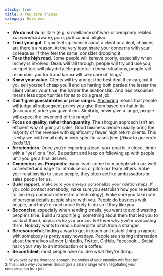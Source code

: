 ```yaml
---
sticky: true
title: A few more things
category: Business
---
```


- **We do not do** military (e.g. surveillance software or weaponry related software/hardware), porn, politics and religion.
- **Trust your gut**.  If you feel squeamish about a client or a deal, chances are there's a reason. At the very least share your concerns with your colleagues. If they feel the same, consider dropping it.
- **Take the high road**. Some people will behave poorly, especially when money is involved. Deals will fall through, people will try and use you, competitors will play dirty. Be graceful in these situations, people will remember you for it and karma will take care of things<sup>1</sup>.
- **Know your value**. Clients will try and get the best deal they can, but if you sell yourself cheap you'll end up hurting both parties; the lesser the client values your time, the harder the relationship. And less resources means less opportunities for us to do a great job.
- **Don't give guesstimates or price ranges**. [Anchoring](https://en.wikipedia.org/wiki/Anchoring) means that people will judge all subsequent prices you give them based on that initial (inaccurate) price you gave them. Similarly, never give a range, people will expect the lower end of the range<sup>2</sup>.
- **Focus on quality, rather than quantity**. The shotgun approach isn't an efficient way of going at sales. Good business people usually bring the majority of the revenue with significantly fewer, high return clients. This is why we cold email only in very specific cases (see *[[How to generate leads?]]*).
- **Be relentless**. Once you're exploring a lead, your goal is to close, either with a "yes" or a "no". Be patient and keep on following up with people until you get a final answer.
- **Connectors vs. Prospects**: many leads come from people who are well connected and eager to introduce us or pitch our team others. Value your relationship to these people, they often act like ambassadors or sales people for us.
- **Build rapport**; make sure you always personalize your relationships. If you cold contact somebody, make sure you establish how you're related to him (e.g. common interest in a technology). Make sure you take note of personal details people share with you. People do business with people, and they're much more likely to do so if they like you.
- **Be concise**; especially when sending emails, you want to avoid wasting people's time. Build a rapport (e.g. something about them that led you to contact them), explain who you are and tell them why you're contacting them. Nobody wants to read a boilerplate pitch from a stranger.
- **Be resourceful**; finding a way to get in touch and establishing a rapport with somebody is pretty easy nowadays. People are sharing information about themselves all over LinkedIn, Twitter, GitHub, Facebook... Social hack your way to an introduction or a coffee.
- **Be confident**; most people have no idea what they're doing.

<sup>1: “If you wait by the river long enough, the bodies of your enemies will float by.”</sup><br/>
<sup>2: this is also why you never should give a salary range when negotiating your compensation for a job.</sup>
